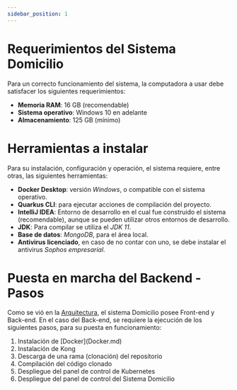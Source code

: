 ```yaml
---
sidebar_position: 1
---
```


# Requerimientos del Sistema Domicilio

Para un correcto funcionamiento del sistema, la computadora a usar debe satisfacer los siguientes requerimientos:  

- **Memoria RAM**: 16 GB (recomendable)
- **Sistema operativo**: Windows 10 en adelante
- **Almacenamiento**: 125 GB (mínimo)

# Herramientas a instalar  

Para su instalación, configuración y operación, el sistema requiere, entre otras, las siguientes herramientas:  

- **Docker Desktop**: versión _Windows_, o compatible con el sistema operativo.  
- **Quarkus CLI**: para ejecutar acciones de compilación del proyecto.  
- **IntelliJ IDEA**: Entorno de desarrollo en el cual fue construido el sistema (recomendable), aunque se pueden utilizar otros entornos de desarrollo.  
- **JDK**: Para compilar se utiliza el _JDK 11_.  
- **Base de datos**: _MongoDB_, para el área local.  
- **Antivirus licenciado**, en caso de no contar con uno, se debe instalar el antivirus _Sophos empresarial_.

# Puesta en marcha del Backend - Pasos  

Como se vió en la [Arquitectura](/intro.md##-Arquitectura-del-proyecto), el sistema Domicilio posee Front-end y Back-end. En el caso del Back-end, se requiere la ejecución de los siguientes pasos, para su puesta en funcionamiento:  

<ol>
  <li>Instalación de [Docker](Docker.md)</li>
  <li>Instalación de Kong</li>
  <li>Descarga de una rama (clonación) del repositorio</li>
  <li>Compilación del código clonado</li>
  <li>Despliegue del panel de control de Kubernetes</li>
  <li>Despliegue del panel de control del Sistema Domicilio</li>
</ol>  
  